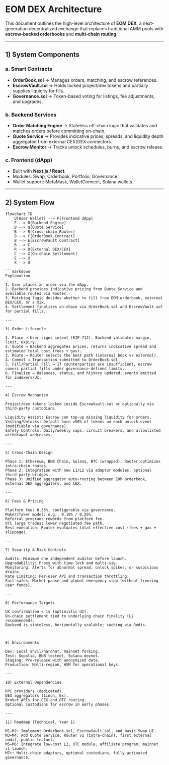 
# EOM DEX Architecture

This document outlines the high-level architecture of **EOM DEX**, a next-generation decentralized exchange that replaces traditional AMM pools with **escrow-backed orderbooks** and **multi-chain routing**.

---

## 1) System Components

### a. Smart Contracts
- **OrderBook.sol** → Manages orders, matching, and escrow references.  
- **EscrowVault.sol** → Holds locked project/dev tokens and partially supplies liquidity for fills.  
- **Governance.sol** → Token-based voting for listings, fee adjustments, and upgrades.  

### b. Backend Services
- **Order Matching Engine** → Stateless off-chain logic that validates and matches orders before committing on-chain.  
- **Quote Service** → Provides indicative prices, spreads, and liquidity depth aggregated from external CEX/DEX connectors.  
- **Escrow Monitor** → Tracks unlock schedules, burns, and escrow release.  

### c. Frontend (dApp)
- Built with **Next.js / React**.  
- Modules: Swap, Orderbook, Portfolio, Governance.  
- Wallet support: MetaMask, WalletConnect, Solana wallets.  

---

## 2) System Flow

```mermaid
flowchart TD
    U[User Wallet] --> F[Frontend dApp]
    F --> B[Backend Engine]
    B --> Q[Quote Service]
    B --> R[Cross-chain Router]
    B --> C[OrderBook Contract]
    B --> E[EscrowVault Contract]
    R --> C
    R --> D[External DEX/CEX]
    C --> X[On-chain Settlement]
    E --> X
    X --> U

```markdown
Explanation

1. User places an order via the dApp.
2. Backend provides indicative pricing from Quote Service and available routes via Router.
3. Matching logic decides whether to fill from EOM orderbook, external DEX/CEX, or a mix.
4. Settlement finalizes on-chain via OrderBook.sol and EscrowVault.sol for partial fills.

---

3) Order Lifecycle

1. Place → User signs intent (EIP-712). Backend validates margin, limit, expiry.
2. Quote → Backend aggregates prices, returns indicative spread and estimated total cost (fees + gas).
3. Route → Router selects the best path (internal book vs external).
4. Commit → Transaction submitted to OrderBook.sol.
5. Fill/Partial Fill → If counterparties are insufficient, escrow covers partial fills under governance-defined limits.
6. Finalize → Balances, status, and history updated; events emitted for indexers/UI.

---

4) Escrow Mechanism

Project/dev tokens locked inside EscrowVault.sol or optionally via third-party custodians.

Liquidity Assist: Escrow can top-up missing liquidity for orders.
Vesting/Unlocks: Default burn ≥50% of tokens on each unlock event (modifiable via governance).
Safety Controls: Daily/weekly caps, circuit breakers, and allowlisted withdrawal addresses.

---

5) Cross-Chain Design

Phase 1: Ethereum, BNB Chain, Solana, BTC (wrapped). Router optimizes intra-chain routes.
Phase 2: Integration with new L1/L2 via adaptor modules, optional third-party bridges.
Phase 3: Unified aggregator auto-routing between EOM orderbook, external DEX aggregators, and CEX.

---

6) Fees & Pricing

Platform fee: 0.35%, configurable via governance.
Maker/Taker model: e.g., 0.10% / 0.25%.
Referral program: rewards from platform fee.
OTC large trades: lower negotiated fee path.
Best execution: Router evaluates total effective cost (fees + gas + slippage).

---

7) Security & Risk Controls

Audits: Minimum one independent auditor before launch.
Upgradability: Proxy with time-lock and multi-sig.
Monitoring: Alerts for abnormal spread, unlock spikes, or suspicious drains.
Rate Limiting: Per-user API and transaction throttling.
Fail-safes: Market pause and global emergency stop (without freezing user funds).

---

8) Performance Targets

UX confirmation < 1s (optimistic UI).
On-chain settlement tied to underlying chain finality (L2 recommended).
Backend is stateless, horizontally scalable; caching via Redis.

---

9) Environments

Dev: Local anvil/hardhat, mainnet forking.
Test: Sepolia, BNB testnet, Solana devnet.
Staging: Pre-release with anonymized data.
Production: Multi-region, HSM for operational keys.

---

10) External Dependencies

RPC providers (dedicated).
DEX aggregators (1inch, 0x).
Broker APIs for CEX and OTC routing.
Optional custodians for escrow in early phases.

---

11) Roadmap (Technical, Year 1)

M1–M2: Implement OrderBook.sol, EscrowVault.sol, and basic Swap UI.
M3–M4: Add Quote Service, Router v1 (intra-chain), first external audit, public testnet.
M5–M6: Integrate low-cost L2, OTC module, affiliate program, mainnet v1 launch.
M7+: Multi-chain adaptors, optional custodians, fully activated governance.
